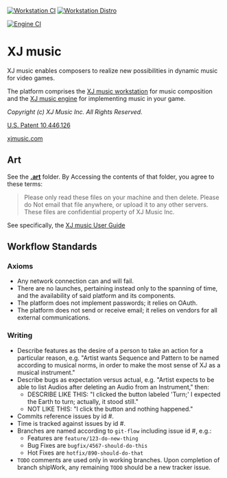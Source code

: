 [![Workstation CI](https://github.com/xjmusic/workstation/actions/workflows/workstation_ci.yml/badge.svg)](https://github.com/xjmusic/workstation/actions/workflows/workstation_ci.yml)
[![Workstation Distro](https://github.com/xjmusic/workstation/actions/workflows/workstation_distro.yml/badge.svg)](https://github.com/xjmusic/workstation/actions/workflows/workstation_distro.yml)

[![Engine CI](https://github.com/xjmusic/xjmusic/actions/workflows/engine_ci.yaml/badge.svg)](https://github.com/xjmusic/xjmusic/actions/workflows/engine_ci.yaml)

# XJ music

XJ music enables composers to realize new possibilities in dynamic music for video games.

The platform comprises the [XJ music workstation](workstation/README.md) for music composition and the 
[XJ music engine](engine/README.md) for implementing music in your game.

*Copyright (c) XJ Music Inc. All Rights Reserved.*

[U.S. Patent 10,446,126](https://patents.google.com/patent/US10446126B1/)

[xjmusic.com](https://xjmusic.com)


## Art

See the **[.art](.art/)** folder. By Accessing the contents of that folder, you agree to these terms:

> Please only read these files on your machine and then delete. Please do Not email that file anywhere, or upload it to
> any other servers. These files are confidential property of XJ Music Inc.

See specifically,
the [XJ music User Guide](https://docs.google.com/document/d/1Jp1DT7jJ3Xn1pR5495Yh4TeStTGanvuCF1du0uEUy1A/)

## Workflow Standards

### Axioms

* Any network connection can and will fail.
* There are no launches, pertaining instead only to the spanning of time, and the availability of said platform and its
  components.
* The platform does not implement passwords; it relies on OAuth.
* The platform does not send or receive email; it relies on vendors for all external communications.

### Writing

* Describe features as the desire of a person to take an action for a particular reason, e.g. "Artist wants Sequence and
  Pattern to be named according to musical norms, in order to make the most sense of XJ as a musical instrument."
* Describe bugs as expectation versus actual, e.g. "Artist expects to be able to list Audios after deleting an Audio
  from an Instrument," then:
  - DESCRIBE LIKE THIS: "I clicked the button labeled 'Turn;' I expected the Earth to turn; actually, it stood still."
  - NOT LIKE THIS: "I click the button and nothing happened."
* Commits reference issues by id #.
* Time is tracked against issues by id #.
* Branches are named according to `git-flow` including issue id #, e.g.:
  - Features are `feature/123-do-new-thing`
  - Bug Fixes are `bugfix/4567-should-do-this`
  - Hot Fixes are `hotfix/890-should-do-that`
* `TODO` comments are used only in working branches. Upon completion of branch shipWork, any remaining `TODO` should be
  a new tracker issue.

